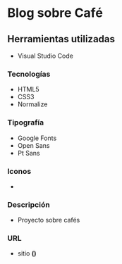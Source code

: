 # Blog sobre Café

## Herramientas utilizadas

- Visual Studio Code

### Tecnologías

- HTML5
- CSS3
- Normalize

### Tipografía

- Google Fonts
- Open Sans
- Pt Sans

### Iconos

-

### Descripción

- Proyecto sobre cafés

### URL

- sitio **()**
